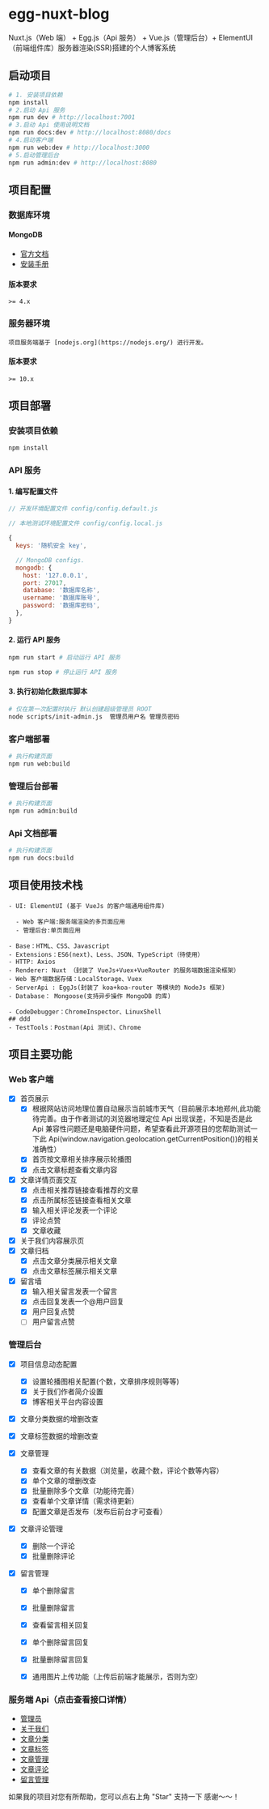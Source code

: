 # egg-nuxt-blog

Nuxt.js（Web 端） + Egg.js（Api 服务） + Vue.js（管理后台）+ ElementUI（前端组件库）服务器渲染(SSR)搭建的个人博客系统

## 启动项目

```bash
# 1. 安装项目依赖
npm install
# 2.启动 Api 服务
npm run dev # http://localhost:7001
# 3.启动 Api 使用说明文档
npm run docs:dev # http://localhost:8080/docs
# 4.启动客户端
npm run web:dev # http://localhost:3000
# 5.启动管理后台
npm run admin:dev # http://localhost:8080
```

## 项目配置

### 数据库环境

#### MongoDB

- [官方文档](https://docs.mongodb.com/manual/introduction/)
- [安装手册](https://docs.mongodb.com/manual/administration/install-on-linux/)

#### 版本要求

    >= 4.x

### 服务器环境

    项目服务端基于 [nodejs.org](https://nodejs.org/) 进行开发。

#### 版本要求

    >= 10.x

## 项目部署

### 安装项目依赖

```bash
npm install
```

### API 服务

#### 1. 编写配置文件

```js
// 开发环境配置文件 config/config.default.js

// 本地测试环境配置文件 config/config.local.js

{
  keys: '随机安全 key',

  // MongoDB configs.
  mongodb: {
    host: '127.0.0.1',
    port: 27017,
    database: '数据库名称',
    username: '数据库账号',
    password: '数据库密码',
  },
}
```

#### 2. 运行 API 服务

```bash
npm run start # 启动运行 API 服务

npm run stop # 停止运行 API 服务
```

#### 3. 执行初始化数据库脚本

```bash
# 仅在第一次配置时执行 默认创建超级管理员 ROOT
node scripts/init-admin.js  管理员用户名 管理员密码
```

### 客户端部署

```bash
# 执行构建页面
npm run web:build
```

### 管理后台部署

```bash
# 执行构建页面
npm run admin:build
```

### Api 文档部署

```bash
# 执行构建页面
npm run docs:build
```

## 项目使用技术栈

```
- UI: ElementUI (基于 VueJs 的客户端通用组件库)

  - Web 客户端:服务端渲染的多页面应用
  - 管理后台:单页面应用

- Base：HTML、CSS、Javascript
- Extensions：ES6(next)、Less、JSON、TypeScript（待使用）
- HTTP: Axios
- Renderer: Nuxt （封装了 VueJs+Vuex+VueRouter 的服务端数据渲染框架）
- Web 客户端数据存储：LocalStorage、Vuex
- ServerApi : EggJs(封装了 koa+koa-router 等模块的 NodeJs 框架)
- Database： Mongoose(支持异步操作 MongoDB 的库)

- CodeDebugger：ChromeInspector、LinuxShell
## ddd
- TestTools：Postman(Api 测试)、Chrome
```

## 项目主要功能

### Web 客户端

- [x] 首页展示
  - [x] 根据网站访问地理位置自动展示当前城市天气（目前展示本地郑州,此功能待完善。由于作者测试的浏览器地理定位 Api 出现误差，不知是否是此 Api 兼容性问题还是电脑硬件问题，希望查看此开源项目的您帮助测试一下此 Api(window.navigation.geolocation.getCurrentPosition())的相关准确性）
  - [x] 首页按文章相关排序展示轮播图
  - [x] 点击文章标题查看文章内容
- [x] 文章详情页面交互
  - [x] 点击相关推荐链接查看推荐的文章
  - [x] 点击所属标签链接查看相关文章
  - [x] 输入相关评论发表一个评论
  - [x] 评论点赞
  - [x] 文章收藏
- [x] 关于我们内容展示页
- [x] 文章归档
  - [x] 点击文章分类展示相关文章
  - [x] 点击文章标签展示相关文章
- [x] 留言墙
  - [x] 输入相关留言发表一个留言
  - [x] 点击回复发表一个@用户回复
  - [x] 用户回复点赞
  - [ ] 用户留言点赞

### 管理后台

- [x] 项目信息动态配置
  - [x] 设置轮播图相关配置(个数，文章排序规则等等)
  - [x] 关于我们作者简介设置
  - [x] 博客相关平台内容设置
- [x] 文章分类数据的增删改查
- [x] 文章标签数据的增删改查
- [x] 文章管理

  - [x] 查看文章的有关数据（浏览量，收藏个数，评论个数等内容）
  - [x] 单个文章的增删改查
  - [x] 批量删除多个文章（功能待完善）
  - [x] 查看单个文章详情（需求待更新）
  - [x] 配置文章是否发布（发布后前台才可查看）

- [x] 文章评论管理
  - [x] 删除一个评论
  - [x] 批量删除评论
- [x] 留言管理

  - [x] 单个删除留言
  - [x] 批量删除留言
  - [x] 查看留言相关回复
  - [x] 单个删除留言回复
  - [x] 批量删除留言回复
  - [x] 通用图片上传功能（上传后前端才能展示，否则为空）


### 服务端 Api（点击查看接口详情）

- [管理员](/docs/api/admin.md)
- [关于我们](/docs/api/aboutus.md)
- [文章分类](/docs/api/category.md)
- [文章标签](/docs/api/tag.md)
- [文章管理](/docs/api/article.md)
- [文章评论](/docs/api/comment.md)
- [留言管理](/docs/api/guestbook.md)

如果我的项目对您有所帮助，您可以点右上角 "Star" 支持一下 感谢～～！

<!-- [issur1](/docs/README.md) -->